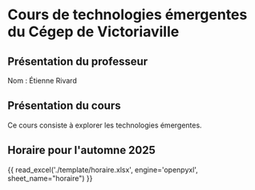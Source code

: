 # Cours de technologies émergentes du Cégep de Victoriaville

## Présentation du professeur

Nom : Étienne Rivard

## Présentation du cours

Ce cours consiste à explorer les technologies émergentes.

## Horaire pour l'automne 2025


{{ read_excel('./template/horaire.xlsx', engine='openpyxl', sheet_name="horaire") }}  

